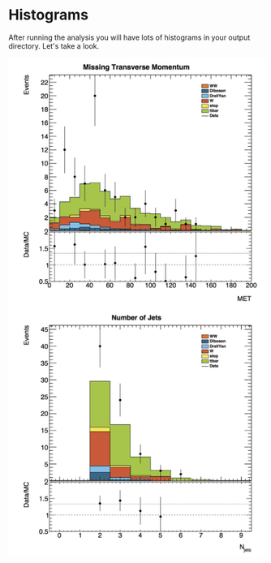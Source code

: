 # Histograms

After running the analysis you will have lots of histograms in your output directory.  Let's take a look.

![](Output/etmiss.jpg)![](Output/n_jets.jpg)

